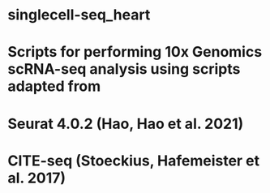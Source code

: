 # singlecell-seq_heart
# Scripts for performing 10x Genomics scRNA-seq analysis using scripts adapted from 
# Seurat 4.0.2 (Hao, Hao et al. 2021) 
# CITE-seq (Stoeckius, Hafemeister et al. 2017)
